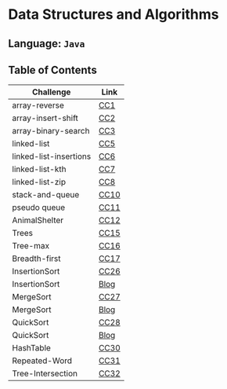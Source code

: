 # Data Structures and Algorithms

## Language: `Java`

## Table of Contents

|Challenge| Link|
|-------|-------|
|array-reverse|[CC1](array-reverse/README.md)|
|array-insert-shift|[CC2](array-insert-shift/README.md)|
|array-binary-search|[CC3](array-binary-search/README.md)|
|linked-list|[CC5](linked-list/README.md)|
|linked-list-insertions|[CC6](linked-list/README.md)|
|linked-list-kth|[CC7](linked-list/README.md)|
|linked-list-zip|[CC8](linked-list/README.md)|
|stack-and-queue|[CC10](stack-and-queue/README.md)|
|pseudo queue|[CC11](stack-and-queue/README.md)|
|AnimalShelter|[CC12](stack-and-queue/README.md)|
|Trees|[CC15](trees/README.md)|
|Tree-max|[CC16](trees/README.md)|
|Breadth-first|[CC17](trees/README.md)|
|InsertionSort|[CC26](InsertionSort/README.md)|
|InsertionSort|[Blog](InsertionSort/Blog26.png)|
|MergeSort|[CC27](MergeSort/CC27.png)|
|MergeSort|[Blog](MergeSort/Blog27.md)|
|QuickSort|[CC28](MergeSort/CC28.png)|
|QuickSort|[Blog](MergeSort/Blog28.md)|
|HashTable|[CC30](HashTable/README.md)|
|Repeated-Word|[CC31](HashTable/README.md)|
|Tree-Intersection|[CC32](HashTable/README.md)|

